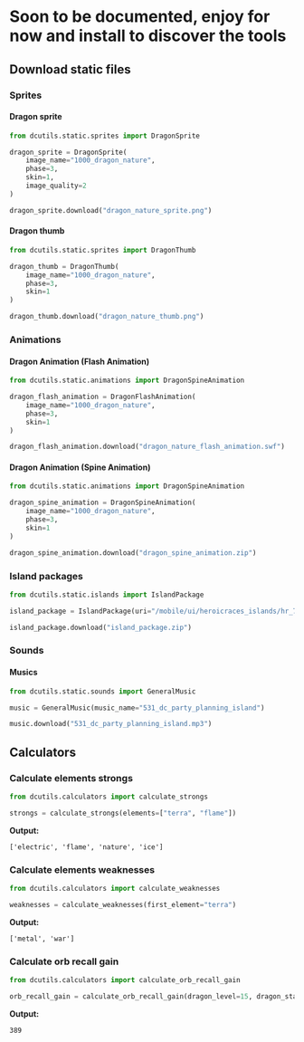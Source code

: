 # Soon to be documented, enjoy for now and install to discover the tools

## Download static files

### Sprites

#### Dragon sprite

```py
from dcutils.static.sprites import DragonSprite

dragon_sprite = DragonSprite(
    image_name="1000_dragon_nature",
    phase=3,
    skin=1,
    image_quality=2
)

dragon_sprite.download("dragon_nature_sprite.png")
```

#### Dragon thumb

```py
from dcutils.static.sprites import DragonThumb

dragon_thumb = DragonThumb(
    image_name="1000_dragon_nature",
    phase=3,
    skin=1
)

dragon_thumb.download("dragon_nature_thumb.png")
```

### Animations

#### Dragon Animation (Flash Animation)

```py
from dcutils.static.animations import DragonSpineAnimation

dragon_flash_animation = DragonFlashAnimation(
    image_name="1000_dragon_nature",
    phase=3,
    skin=1
)

dragon_flash_animation.download("dragon_nature_flash_animation.swf")
```

#### Dragon Animation (Spine Animation)

```py
from dcutils.static.animations import DragonSpineAnimation

dragon_spine_animation = DragonSpineAnimation(
    image_name="1000_dragon_nature",
    phase=3,
    skin=1
)

dragon_spine_animation.download("dragon_spine_animation.zip")
```

### Island packages

```py
from dcutils.static.islands import IslandPackage

island_package = IslandPackage(uri="/mobile/ui/heroicraces_islands/hr_71_heroicorigins.zip")

island_package.download("island_package.zip")
```

### Sounds

#### Musics
```py
from dcutils.static.sounds import GeneralMusic

music = GeneralMusic(music_name="531_dc_party_planning_island")

music.download("531_dc_party_planning_island.mp3")
```

## Calculators

### Calculate elements strongs

```py
from dcutils.calculators import calculate_strongs

strongs = calculate_strongs(elements=["terra", "flame"])
```
**Output:**
```
['electric', 'flame', 'nature', 'ice']
```

### Calculate elements weaknesses

```py
from dcutils.calculators import calculate_weaknesses

weaknesses = calculate_weaknesses(first_element="terra")
```
**Output:**
```
['metal', 'war']
```

### Calculate orb recall gain

```py
from dcutils.calculators import calculate_orb_recall_gain

orb_recall_gain = calculate_orb_recall_gain(dragon_level=15, dragon_stars=2)
```
**Output:**
```
389
```